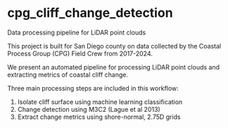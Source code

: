# cpg_cliff_change_detection
Data processing pipeline for LiDAR point clouds

This project is built for San Diego county on data collected by the Coastal Process Group (CPG) Field Crew from 2017-2024.

We present an automated pipeline for processing LiDAR point clouds and extracting metrics of coastal cliff change.

Three main processing steps are included in this workflow:
1. Isolate cliff surface using machine learning classification
2. Change detection using M3C2 (Lague et al 2013)
3. Extract change metrics using shore-normal, 2.75D grids

